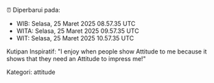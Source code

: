 ⏰ Diperbarui pada:
- WIB: Selasa, 25 Maret 2025 08.57.35 UTC
- WITA: Selasa, 25 Maret 2025 09.57.35 UTC
- WIT: Selasa, 25 Maret 2025 10.57.35 UTC

Kutipan Inspiratif:
"I enjoy when people show Attitude to me because it shows that they need an Attitude to impress me!"


Kategori: attitude

